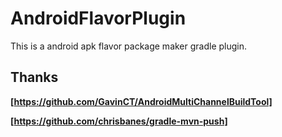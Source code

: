 # AndroidFlavorPlugin

This is a android apk flavor package maker gradle plugin.

## Thanks

**[https://github.com/GavinCT/AndroidMultiChannelBuildTool]**

**[https://github.com/chrisbanes/gradle-mvn-push]**
